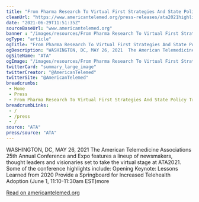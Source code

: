 ```yaml
--- 
title: "From Pharma Research To Virtual First Strategies And State Policy Trends, ATA2021 Delivers Insights, Best Practices And Innovations To Catalyze Change"
cleanUrl: "https://www.americantelemed.org/press-releases/ata2021highlights/"
date: "2021-06-29T11:51:35Z"
sourceBaseUrl: "www.americantelemed.org"
banner : "/images/resources/From Pharma Research To Virtual First Strategies And State Policy Trends ATA2021 Delivers Insights Best Practices And Innovations To Catalyze Change.jpg"
ogType: "article"
ogTitle: "From Pharma Research To Virtual First Strategies And State Policy Trends, ATA2021 Delivers Insights, Best Practices And Innovations To Catalyze Change - ATA"
ogDescription: "WASHINGTON, DC, MAY 26, 2021  The American Telemedicine Associations 25th Annual Conference and Expo features a lineup of newsmakers, thought leaders and visionaries set to take the virtual stage at ATA2021. Some of the conference highlights include: Opening Keynote: Lessons Learned from 2020 Provide a Springboard for Increased Telehealth Adoption (June 1, 11:10-11:30am EST)more"
ogSiteName: "ATA"
ogImage: "/images/resources/From Pharma Research To Virtual First Strategies And State Policy Trends ATA2021 Delivers Insights Best Practices And Innovations To Catalyze Change.jpg"
twitterCard: "summary_large_image"
twitterCreator: "@AmericanTelemed"
twitterSite: "@AmericanTelemed"
breadcrumbs:
 - Home
 - Press
 - From Pharma Research To Virtual First Strategies And State Policy Trends  ATA2021 Delivers Insights  Best Practices And Innovations To Catalyze Change
breadcrumbLinks:
 - / 
 - /press
 - / 
source: "ATA"
press/source: "ATA"
---
```

WASHINGTON, DC, MAY 26, 2021 The American Telemedicine Associations 25th Annual Conference and Expo features a lineup of newsmakers, thought leaders and visionaries set to take the virtual stage at ATA2021. Some of the conference highlights include: Opening Keynote: Lessons Learned from 2020 Provide a Springboard for Increased Telehealth Adoption (June 1, 11:10-11:30am EST)more  
  
[Read on americantelemed.org](https://www.americantelemed.org/press-releases/ata2021highlights/)
